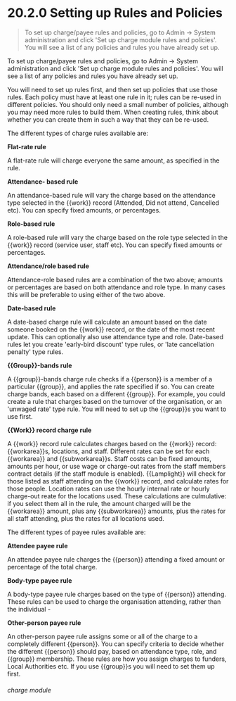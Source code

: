 # 20.2.0    Setting up Rules and Policies

> To set up charge/payee rules and policies, go to Admin -> System administration and click 'Set up charge module rules and policies'. You will see a list of any policies and rules you have already set up. 

To set up charge/payee rules and policies, go to Admin -> System administration and click 'Set up charge module rules and policies'. You will see a list of any policies and rules you have already set up. 

You will need to set up rules first, and then set up policies that use those rules. Each policy must have at least one rule in it; rules can be re-used in different policies. You should only need a small number of policies, although you may need more rules to build them. When creating rules, think about whether you can create them in such a way that they can be re-used. 

The different types of charge rules available are: 

**Flat-rate rule**

A flat-rate rule will charge everyone the same amount, as specified in the rule.

**Attendance- based rule**

An attendance-based rule will vary the charge based on the attendance type selected in the {{work}} record (Attended, Did not attend, Cancelled etc). You can specify fixed amounts, or percentages.

**Role-based rule**

A role-based rule will vary the charge based on the role type selected in the {{work}} record (service user, staff etc). You can specify fixed amounts or percentages.

**Attendance/role based rule**

Attendance-role based rules are a combination of the two above; amounts or percentages are based on both attendance and role type. In many cases this will be preferable to using either of the two above.

**Date-based rule**

A date-based charge rule will calculate an amount based on the date someone booked on the {{work}} record, or the date of the most recent update. This can optionally also use attendance type and role. Date-based rules let you create 'early-bird discount' type rules, or 'late cancellation penalty' type rules.

**{{Group}}-bands rule**

A {{group}}-bands charge rule checks if a {{person}} is a member of a particular {{group}}, and applies the rate specified if so. You can create charge bands, each based on a different {{group}}. For example, you could create a rule that charges based on the turnover of the organisation, or an 'unwaged rate' type rule. You will need to set up the {{group}}s you want to use first.

**{{Work}} record charge rule**

A {{work}} record rule calculates charges based on the {{work}} record: {{workarea}}s, locations, and staff. Different rates can be set for each {{workarea}} and {{subworkarea}}s. Staff costs can be fixed amounts, amounts per hour, or use wage or charge-out rates from the staff members contract details (if the staff module is enabled). {{Lamplight}} will check for those listed as staff attending on the {{work}} record, and calculate rates for those people. Location rates can use the hourly internal rate or hourly charge-out reate for the locations used. These calculations are culmulative: if you select them all in the rule, the amount charged will be the {{workarea}} amount, plus any {{subworkarea}} amounts, plus the rates for all staff attending, plus the rates for all locations used. 

The different types of payee rules available are: 

**Attendee payee rule**

An attendee payee rule charges the {{person}} attending a fixed amount or percentage of the total charge.

**Body-type payee rule**

A body-type payee rule charges based on the type of {{person}} attending. These rules can be used to charge the organisation attending, rather than the individual - 

**Other-person payee rule**

An other-person payee rule assigns some or all of the charge to a completely different {{person}}. You can specify criteria to decide whether the different {{person}} should pay, based on attendance type, role, and {{group}} membership. These rules are how you assign charges to funders, Local Authorities etc. If you use {{group}}s you will need to set them up first. 

###### charge module

